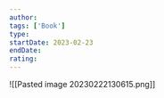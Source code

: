 ```yaml
---
author: 
tags: ['Book']
type: 
startDate: 2023-02-23
endDate:
rating: 
---
```


![[Pasted image 20230222130615.png]]